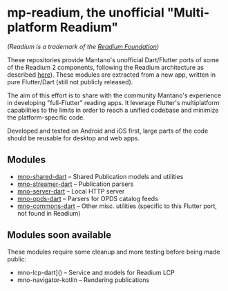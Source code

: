 # mp-readium, the unofficial "Multi-platform Readium"

*(Readium is a trademark of the [Readium Foundation](https://readium.org/))*

These repositories provide Mantano's unofficial Dart/Flutter ports of some of the Readium 2 components, following the Readium architecture as described [here](https://github.com/readium/architecture)). These modules are extracted from a new app, written in pure Flutter/Dart (still not publicly released).

The aim of this effort is to share with the community Mantano's experience in developing "full-Flutter" reading apps. It leverage Flutter's multiplatform capabilities to the limits in order to reach a unified codebase and minimize the platform-specific code. 

Developed and tested on Android and iOS first, large parts of the code should be reusable for desktop and web apps.

## Modules

* [mno-shared-dart](https://github.com/Mantano/mno_shared_dart) – Shared Publication models and utilities
* [mno-streamer-dart](https://github.com/Mantano/mno_streamer_dart) – Publication parsers
* [mno-server-dart](https://github.com/Mantano/mno_server_dart) – Local HTTP server
* [mno-opds-dart](https://github.com/Mantano/mno_opds_dart) – Parsers for OPDS catalog feeds
* [mno-commons-dart](https://github.com/Mantano/mno_commons_dart) – Other misc. utilities (specific to this Flutter port, not found in Readium)

## Modules soon available

These modules require some cleanup and more testing before being made public:

* mno-lcp-dart]() – Service and models for Readium LCP
* mno-navigator-kotlin – Rendering publications
